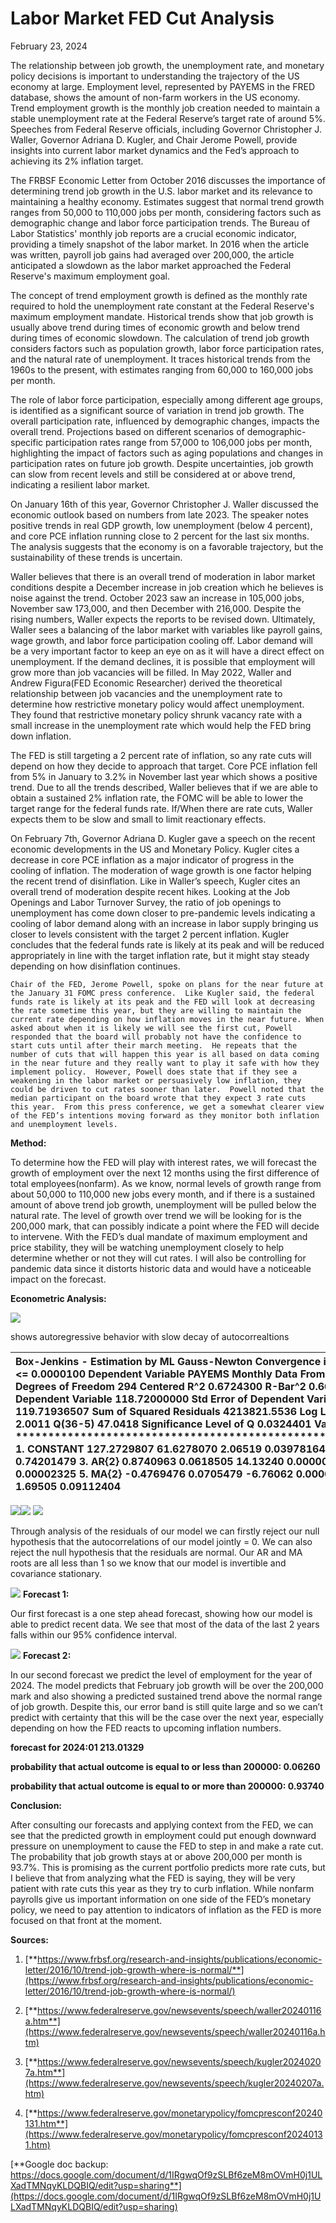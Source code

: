 # Labor Market FED Cut Analysis

February 23, 2024

The relationship between job growth, the unemployment rate, and monetary policy decisions is important to understanding the trajectory of the US economy at large.  Employment level, represented by PAYEMS in the FRED database, shows the amount of non-farm workers in the US economy.  Trend employment growth is the monthly job creation needed to maintain a stable unemployment rate at the Federal Reserve’s target rate of around 5%.  Speeches from Federal Reserve officials, including Governor Christopher J. Waller, Governor Adriana D. Kugler, and Chair Jerome Powell, provide insights into current labor market dynamics and the Fed’s approach to achieving its 2% inflation target. 

The FRBSF Economic Letter from October 2016 discusses the importance of determining trend job growth in the U.S. labor market and its relevance to maintaining a healthy economy. Estimates suggest that normal trend growth ranges from 50,000 to 110,000 jobs per month, considering factors such as demographic change and labor force participation trends. The Bureau of Labor Statistics' monthly job reports are a crucial economic indicator, providing a timely snapshot of the labor market.  In 2016 when the article was written, payroll job gains had averaged over 200,000, the article anticipated a slowdown as the labor market approached the Federal Reserve's maximum employment goal.

The concept of trend employment growth is defined as the monthly rate required to hold the unemployment rate constant at the Federal Reserve's maximum employment mandate. Historical trends show that job growth is usually above trend during times of economic growth and below trend during times of economic slowdown. The calculation of trend job growth considers factors such as population growth, labor force participation rates, and the natural rate of unemployment. It traces historical trends from the 1960s to the present, with estimates ranging from 60,000 to 160,000 jobs per month.  

The role of labor force participation, especially among different age groups, is identified as a significant source of variation in trend job growth. The overall participation rate, influenced by demographic changes, impacts the overall trend. Projections based on different scenarios of demographic-specific participation rates range from 57,000 to 106,000 jobs per month, highlighting the impact of factors such as aging populations and changes in participation rates on future job growth. Despite uncertainties,  job growth can slow from recent levels and still be considered at or above trend, indicating a resilient labor market.

 On January 16th of this year, Governor Christopher J. Waller discussed the economic outlook based on numbers from late 2023\.  The speaker notes positive trends in real GDP growth, low unemployment (below 4 percent), and core PCE inflation running close to 2 percent for the last six months. The analysis suggests that the economy is on a favorable trajectory, but the sustainability of these trends is uncertain.

Waller believes that there is an overall trend of moderation in labor market conditions despite a December increase in job creation which he believes is noise against the trend.  October 2023 saw an increase in 105,000 jobs, November saw 173,000, and then December with 216,000.  Despite the rising numbers, Waller expects the reports to be revised down.  Ultimately, Waller sees a balancing of the labor market with variables like payroll gains, wage growth, and labor force participation cooling off.  Labor demand will be a very important factor to keep an eye on as it will have a direct effect on unemployment.  If the demand declines, it is possible that employment will grow more than job vacancies will be filled.  In May 2022, Waller and Andrew Figura(FED Economic Researcher) derived the theoretical relationship between job vacancies and the unemployment rate to determine how restrictive monetary policy would affect unemployment.  They found that restrictive monetary policy shrunk vacancy rate with a small increase in the unemployment rate which would help the FED bring down inflation.  

The FED is still targeting a 2 percent rate of inflation, so any rate cuts will depend on how they decide to approach that target.  Core PCE inflation fell from 5% in January to 3.2% in November last year which shows a positive trend.  Due to all the trends described, Waller believes that if we are able to obtain a sustained 2% inflation rate, the FOMC will be able to lower the target range for the federal funds rate.   If/When there are rate cuts, Waller expects them to be slow and small to limit reactionary effects.  

On February 7th, Governor Adriana D. Kugler gave a speech on the recent economic developments in the US and Monetary Policy.  Kugler cites a decrease in core PCE inflation as a major indicator of progress in the cooling of inflation.  The moderation of wage growth is one factor helping the recent trend of disinflation.  Like in Waller’s speech, Kugler cites an overall trend of moderation despite recent hikes.  Looking at the Job Openings and Labor Turnover Survey, the ratio of job openings to unemployment has come down closer to pre-pandemic levels indicating a cooling of labor demand along with an increase in labor supply bringing us closer to levels consistent with the target 2 percent inflation.  Kugler concludes that the federal funds rate is likely at its peak and will be reduced appropriately in line with the target inflation rate, but it might stay steady depending on how disinflation continues.  

	Chair of the FED, Jerome Powell, spoke on plans for the near future at the January 31 FOMC press conference.  Like Kugler said, the federal funds rate is likely at its peak and the FED will look at decreasing the rate sometime this year, but they are willing to maintain the current rate depending on how inflation moves in the near future. When asked about when it is likely we will see the first cut, Powell responded that the board will probably not have the confidence to start cuts until after their march meeting.  He repeats that the number of cuts that will happen this year is all based on data coming in the near future and they really want to play it safe with how they implement policy.  However, Powell does state that if they see a weakening in the labor market or persuasively low inflation, they could be driven to cut rates sooner than later.  Powell noted that the median participant on the board wrote that they expect 3 rate cuts this year.  From this press conference, we get a somewhat clearer view of the FED’s intentions moving forward as they monitor both inflation and unemployment levels.


**Method:**

To determine how the FED will play with interest rates, we will forecast the growth of employment over the next 12 months using the first difference of total employees(nonfarm).  As we know, normal levels of growth range from about 50,000 to 110,000 new jobs every month, and if there is a sustained amount of above trend job growth, unemployment will be pulled below the natural rate.  The level of growth over trend we will be looking for is the 200,000 mark, that can possibly indicate a point where the FED will decide to intervene.  With the FED’s dual mandate of maximum employment and price stability, they will be watching unemployment closely to help determine whether or not they will cut rates. I will also be controlling for pandemic data since it distorts historic data and would have a noticeable impact on the forecast.  

**Econometric Analysis:**

![](https://github.com/chuckles023/labor-market-fed-cut-analysis/blob/main/images/imageproject2_1.png)

shows autoregressive behavior with slow decay of autocorrealtions

| Box-Jenkins \- Estimation by ML Gauss-Newton Convergence in    14 Iterations. Final criterion was  0.0000052 \<=  0.0000100 Dependent Variable PAYEMS Monthly Data From 1995:01 To 2019:12 Usable Observations                       300 Degrees of Freedom                        294 Centered R^2                        0.6724300 R-Bar^2                             0.6668591 Uncentered R^2                      0.7534654 Mean of Dependent Variable       118.72000000 Std Error of Dependent Variable  207.41989210 Standard Error of Estimate       119.71936507 Sum of Squared Residuals         4213821.5536 Log Likelihood                     \-1858.9551 Durbin-Watson Statistic                2.0011 Q(36-5)                               47.0418 Significance Level of Q             0.0324401     Variable                        Coeff      Std Error      T-Stat      Signif \*\*\*\*\*\*\*\*\*\*\*\*\*\*\*\*\*\*\*\*\*\*\*\*\*\*\*\*\*\*\*\*\*\*\*\*\*\*\*\*\*\*\*\*\*\*\*\*\*\*\*\*\*\*\*\*\*\*\*\*\*\*\*\*\*\*\*\*\*\*\*\*\*\*\*\*\*\*\*\*\*\*\*\* 1\.  CONSTANT                      127.2729807   61.6278070      2.06519  0.03978164 2\.  AR{1}                           0.0206967    0.0628132      0.32950  0.74201479 3\.  AR{2}                           0.8740963    0.0618505     14.13240  0.00000000 4\.  MA{1}                           0.3606328    0.0838646      4.30018  0.00002325 5\.  MA{2}                          \-0.4769476    0.0705479     \-6.76062  0.00000000 6\.  MA{3}                           0.1071429    0.0632092      1.69505  0.09112404  |
| :---- |

![](https://github.com/chuckles023/labor-market-fed-cut-analysis/blob/main/images/imageproject2_2.png)![](https://github.com/chuckles023/labor-market-fed-cut-analysis/blob/main/images/imageproject2_3.png)
![](https://github.com/chuckles023/labor-market-fed-cut-analysis/blob/main/images/imageproject2_4.png)

Through analysis of the residuals of our model we can firstly reject our null hypothesis that the autocorrelations of our model jointly \= 0\.  We can also reject the null hypothesis that the residuals are normal.  Our AR and MA roots are all less than 1 so we know that our model is invertible and covariance stationary.

![](https://github.com/chuckles023/labor-market-fed-cut-analysis/blob/main/images/imageproject2_5.png)
**Forecast 1:**

Our first forecast is a one step ahead forecast, showing how our model is able to predict recent data.  We see that most of the data of the last 2 years falls within our 95% confidence interval.

![](https://github.com/chuckles023/labor-market-fed-cut-analysis/blob/main/images/imageproject2_6.png)
**Forecast 2:**

In our second forecast we predict the level of employment for the year of 2024.  The model predicts that February job growth will be over the 200,000 mark and also showing a predicted sustained trend above the normal range of job growth.  Despite this, our error band is still quite large and so we can’t predict with certainty that this will be the case over the next year, especially depending on how the FED reacts to upcoming inflation numbers.


**forecast for 2024:01     213.01329**

**probability that actual outcome is equal to or less than 200000:       0.06260**

**probability that actual outcome is equal to or more than 200000:       0.93740**

**Conclusion:**

After consulting our forecasts and applying context from the FED, we can see that the predicted growth in employment could put enough downward pressure on unemployment to cause the FED to step in and make a rate cut.  The probability that job growth stays at or above 200,000 per month is 93.7%.  This is promising as the current portfolio predicts more rate cuts, but I believe that from analyzing what the FED is saying, they will be very patient with rate cuts this year as they try to curb inflation.  While nonfarm payrolls give us important information on one side of the FED’s monetary policy, we need to pay attention to indicators of inflation as the FED is more focused on that front at the moment. 


**Sources:**

1. [**https://www.frbsf.org/research-and-insights/publications/economic-letter/2016/10/trend-job-growth-where-is-normal/**](https://www.frbsf.org/research-and-insights/publications/economic-letter/2016/10/trend-job-growth-where-is-normal/)

2. [**https://www.federalreserve.gov/newsevents/speech/waller20240116a.htm**](https://www.federalreserve.gov/newsevents/speech/waller20240116a.htm)

3. [**https://www.federalreserve.gov/newsevents/speech/kugler20240207a.htm**](https://www.federalreserve.gov/newsevents/speech/kugler20240207a.htm)

4. [**https://www.federalreserve.gov/monetarypolicy/fomcpresconf20240131.htm**](https://www.federalreserve.gov/monetarypolicy/fomcpresconf20240131.htm)

[**Google doc backup: https://docs.google.com/document/d/1IRgwqOf9zSLBf6zeM8mOVmH0j1ULXadTMNqyKLDQBIQ/edit?usp=sharing**](https://docs.google.com/document/d/1IRgwqOf9zSLBf6zeM8mOVmH0j1ULXadTMNqyKLDQBIQ/edit?usp=sharing)

